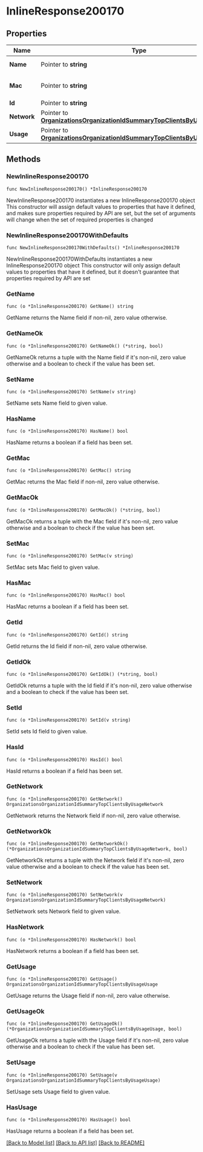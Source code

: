 # InlineResponse200170

## Properties

Name | Type | Description | Notes
------------ | ------------- | ------------- | -------------
**Name** | Pointer to **string** | Name of client | [optional] 
**Mac** | Pointer to **string** | MAC address of client | [optional] 
**Id** | Pointer to **string** | ID of client | [optional] 
**Network** | Pointer to [**OrganizationsOrganizationIdSummaryTopClientsByUsageNetwork**](OrganizationsOrganizationIdSummaryTopClientsByUsageNetwork.md) |  | [optional] 
**Usage** | Pointer to [**OrganizationsOrganizationIdSummaryTopClientsByUsageUsage**](OrganizationsOrganizationIdSummaryTopClientsByUsageUsage.md) |  | [optional] 

## Methods

### NewInlineResponse200170

`func NewInlineResponse200170() *InlineResponse200170`

NewInlineResponse200170 instantiates a new InlineResponse200170 object
This constructor will assign default values to properties that have it defined,
and makes sure properties required by API are set, but the set of arguments
will change when the set of required properties is changed

### NewInlineResponse200170WithDefaults

`func NewInlineResponse200170WithDefaults() *InlineResponse200170`

NewInlineResponse200170WithDefaults instantiates a new InlineResponse200170 object
This constructor will only assign default values to properties that have it defined,
but it doesn't guarantee that properties required by API are set

### GetName

`func (o *InlineResponse200170) GetName() string`

GetName returns the Name field if non-nil, zero value otherwise.

### GetNameOk

`func (o *InlineResponse200170) GetNameOk() (*string, bool)`

GetNameOk returns a tuple with the Name field if it's non-nil, zero value otherwise
and a boolean to check if the value has been set.

### SetName

`func (o *InlineResponse200170) SetName(v string)`

SetName sets Name field to given value.

### HasName

`func (o *InlineResponse200170) HasName() bool`

HasName returns a boolean if a field has been set.

### GetMac

`func (o *InlineResponse200170) GetMac() string`

GetMac returns the Mac field if non-nil, zero value otherwise.

### GetMacOk

`func (o *InlineResponse200170) GetMacOk() (*string, bool)`

GetMacOk returns a tuple with the Mac field if it's non-nil, zero value otherwise
and a boolean to check if the value has been set.

### SetMac

`func (o *InlineResponse200170) SetMac(v string)`

SetMac sets Mac field to given value.

### HasMac

`func (o *InlineResponse200170) HasMac() bool`

HasMac returns a boolean if a field has been set.

### GetId

`func (o *InlineResponse200170) GetId() string`

GetId returns the Id field if non-nil, zero value otherwise.

### GetIdOk

`func (o *InlineResponse200170) GetIdOk() (*string, bool)`

GetIdOk returns a tuple with the Id field if it's non-nil, zero value otherwise
and a boolean to check if the value has been set.

### SetId

`func (o *InlineResponse200170) SetId(v string)`

SetId sets Id field to given value.

### HasId

`func (o *InlineResponse200170) HasId() bool`

HasId returns a boolean if a field has been set.

### GetNetwork

`func (o *InlineResponse200170) GetNetwork() OrganizationsOrganizationIdSummaryTopClientsByUsageNetwork`

GetNetwork returns the Network field if non-nil, zero value otherwise.

### GetNetworkOk

`func (o *InlineResponse200170) GetNetworkOk() (*OrganizationsOrganizationIdSummaryTopClientsByUsageNetwork, bool)`

GetNetworkOk returns a tuple with the Network field if it's non-nil, zero value otherwise
and a boolean to check if the value has been set.

### SetNetwork

`func (o *InlineResponse200170) SetNetwork(v OrganizationsOrganizationIdSummaryTopClientsByUsageNetwork)`

SetNetwork sets Network field to given value.

### HasNetwork

`func (o *InlineResponse200170) HasNetwork() bool`

HasNetwork returns a boolean if a field has been set.

### GetUsage

`func (o *InlineResponse200170) GetUsage() OrganizationsOrganizationIdSummaryTopClientsByUsageUsage`

GetUsage returns the Usage field if non-nil, zero value otherwise.

### GetUsageOk

`func (o *InlineResponse200170) GetUsageOk() (*OrganizationsOrganizationIdSummaryTopClientsByUsageUsage, bool)`

GetUsageOk returns a tuple with the Usage field if it's non-nil, zero value otherwise
and a boolean to check if the value has been set.

### SetUsage

`func (o *InlineResponse200170) SetUsage(v OrganizationsOrganizationIdSummaryTopClientsByUsageUsage)`

SetUsage sets Usage field to given value.

### HasUsage

`func (o *InlineResponse200170) HasUsage() bool`

HasUsage returns a boolean if a field has been set.


[[Back to Model list]](../README.md#documentation-for-models) [[Back to API list]](../README.md#documentation-for-api-endpoints) [[Back to README]](../README.md)


